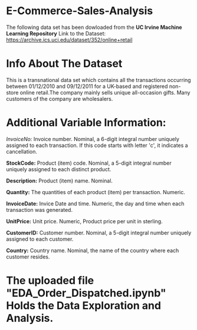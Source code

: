 # E-Commerce-Sales-Analysis

The following data set has been dowloaded from the **UC Irvine Machine Learning Repository** Link to the Dataset: https://archive.ics.uci.edu/dataset/352/online+retail

# Info About The Dataset
This is a transnational data set which contains all the transactions occurring between 01/12/2010 and 09/12/2011 for a UK-based and registered non-store online retail.The company mainly sells unique all-occasion gifts. Many customers of the company are wholesalers.

# Additional Variable Information:
*InvoiceNo:* Invoice number. Nominal, a 6-digit integral number uniquely assigned to each transaction. If this code starts with letter 'c', it indicates a cancellation. 

**StockCode:** Product (item) code. Nominal, a 5-digit integral number uniquely assigned to each distinct product.

**Description:** Product (item) name. Nominal.

**Quantity:** The quantities of each product (item) per transaction. Numeric.	

**InvoiceDate:** Invice Date and time. Numeric, the day and time when each transaction was generated.

**UnitPrice:** Unit price. Numeric, Product price per unit in sterling.

**CustomerID:** Customer number. Nominal, a 5-digit integral number uniquely assigned to each customer.

**Country:** Country name. Nominal, the name of the country where each customer resides. 

# The uploaded file **"EDA_Order_Dispatched.ipynb"** Holds the Data Exploration and Analysis.
    

    

